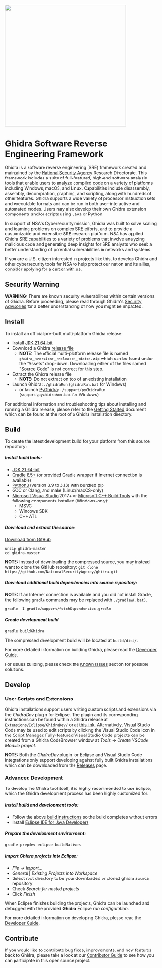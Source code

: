 <img src="Ghidra/Features/Base/src/main/resources/images/GHIDRA_3.png" width="400">

# Ghidra Software Reverse Engineering Framework
Ghidra is a software reverse engineering (SRE) framework created and maintained by the 
[National Security Agency][nsa] Research Directorate. This framework includes a suite of 
full-featured, high-end software analysis tools that enable users to analyze compiled code on a 
variety of platforms including Windows, macOS, and Linux. Capabilities include disassembly, 
assembly, decompilation, graphing, and scripting, along with hundreds of other features. Ghidra 
supports a wide variety of processor instruction sets and executable formats and can be run in both 
user-interactive and automated modes. Users may also develop their own Ghidra extension components 
and/or scripts using Java or Python.

In support of NSA's Cybersecurity mission, Ghidra was built to solve scaling and teaming problems 
on complex SRE efforts, and to provide a customizable and extensible SRE research platform. NSA has 
applied Ghidra SRE capabilities to a variety of problems that involve analyzing malicious code and 
generating deep insights for SRE analysts who seek a better understanding of potential 
vulnerabilities in networks and systems.

If you are a U.S. citizen interested in projects like this, to develop Ghidra and other 
cybersecurity tools for NSA to help protect our nation and its allies, consider applying for a 
[career with us][career].

## Security Warning
**WARNING:** There are known security vulnerabilities within certain versions of Ghidra.  Before 
proceeding, please read through Ghidra's [Security Advisories][security] for a better understanding 
of how you might be impacted.

## Install
To install an official pre-built multi-platform Ghidra release:  
* Install [JDK 21 64-bit][jdk]
* Download a Ghidra [release file][releases]
  - **NOTE:** The official multi-platform release file is named 
    `ghidra_<version>_<release>_<date>.zip` which can be found under the "Assets" drop-down.
    Downloading either of the files named "Source Code" is not correct for this step.
* Extract the Ghidra release file
  - **NOTE:** Do not extract on top of an existing installation
* Launch Ghidra: `./ghidraRun` (`ghidraRun.bat` for Windows)
  - or launch [PyGhidra][pyghidra]: `./support/pyGhidraRun` (`support\pyGhidraRun.bat` for Windows)

For additional information and troubleshooting tips about installing and running a Ghidra release, 
please refer to the [Getting Started][gettingstarted] document which can be found at the root of a 
Ghidra installation directory. 

## Build
To create the latest development build for your platform from this source repository:

##### Install build tools:
* [JDK 21 64-bit][jdk]
* [Gradle 8.5+][gradle] (or provided Gradle wrapper if Internet connection is available)
* [Python3][python3] (version 3.9 to 3.13) with bundled pip
* GCC or Clang, and make (Linux/macOS-only)
* [Microsoft Visual Studio][vs] 2017+ or [Microsoft C++ Build Tools][vcbuildtools] with the
  following components installed (Windows-only):
  - MSVC
  - Windows SDK
  - C++ ATL

##### Download and extract the source:
[Download from GitHub][master]
```
unzip ghidra-master
cd ghidra-master
```
**NOTE:** Instead of downloading the compressed source, you may instead want to clone the GitHub 
repository: `git clone https://github.com/NationalSecurityAgency/ghidra.git`

##### Download additional build dependencies into source repository:
**NOTE:** If an Internet connection is available and you did not install Gradle, the following 
`gradle` commands may be replaced with `./gradlew(.bat)`.
```
gradle -I gradle/support/fetchDependencies.gradle
```

##### Create development build: 
```
gradle buildGhidra
```
The compressed development build will be located at `build/dist/`.

For more detailed information on building Ghidra, please read the [Developer Guide][devguide].

For issues building, please check the [Known Issues][known-issues] section for possible solutions.

## Develop

### User Scripts and Extensions
Ghidra installations support users writing custom scripts and extensions via the *GhidraDev* plugin 
for Eclipse.  The plugin and its corresponding instructions can be found within a Ghidra release at
`Extensions/Eclipse/GhidraDev/` or at [this link][ghidradev].  Alternatively, Visual Studio Code may
be used to edit scripts by clicking the Visual Studio Code icon in the Script Manager.
Fully-featured Visual Studio Code projects can be created from a Ghidra CodeBrowser window at 
_Tools -> Create VSCode Module project_.

**NOTE:** Both the *GhidraDev* plugin for Eclipse and Visual Studio Code integrations only support 
developing against fully built Ghidra installations which can be downloaded from the
[Releases][releases] page.

### Advanced Development
To develop the Ghidra tool itself, it is highly recommended to use Eclipse, which the Ghidra 
development process has been highly customized for.

##### Install build and development tools:
* Follow the above [build instructions](#build) so the build completes without errors
* Install [Eclipse IDE for Java Developers][eclipse]

##### Prepare the development environment:
``` 
gradle prepdev eclipse buildNatives
```

##### Import Ghidra projects into Eclipse:
* *File* -> *Import...*
* *General* | *Existing Projects into Workspace*
* Select root directory to be your downloaded or cloned ghidra source repository
* Check *Search for nested projects*
* Click *Finish*

When Eclipse finishes building the projects, Ghidra can be launched and debugged with the provided
**Ghidra** Eclipse *run configuration*.

For more detailed information on developing Ghidra, please read the [Developer Guide][devguide].

## Contribute
If you would like to contribute bug fixes, improvements, and new features back to Ghidra, please 
take a look at our [Contributor Guide][contrib] to see how you can participate in this open 
source project.


[nsa]: https://www.nsa.gov
[contrib]: CONTRIBUTING.md
[devguide]: DevGuide.md
[gettingstarted]: GhidraDocs/GettingStarted.md
[known-issues]: DevGuide.md#known-issues
[career]: https://www.intelligencecareers.gov/nsa
[releases]: https://github.com/NationalSecurityAgency/ghidra/releases
[jdk]: https://adoptium.net/temurin/releases
[gradle]: https://gradle.org/releases/
[python3]: https://www.python.org/downloads/
[vs]: https://visualstudio.microsoft.com/vs/community/
[vcbuildtools]: https://visualstudio.microsoft.com/visual-cpp-build-tools/
[eclipse]: https://www.eclipse.org/downloads/packages/
[master]: https://github.com/NationalSecurityAgency/ghidra/archive/refs/heads/master.zip
[security]: https://github.com/NationalSecurityAgency/ghidra/security/advisories
[ghidradev]: GhidraBuild/EclipsePlugins/GhidraDev/GhidraDevPlugin/README.md
[pyghidra]: Ghidra/Features/PyGhidra/README.md
